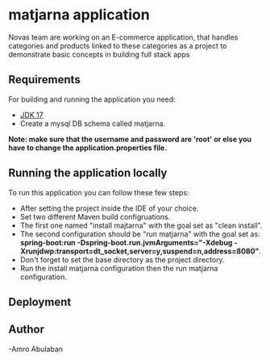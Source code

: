 # matjarna application
Novas team are working on an E-commerce application, that handles categories and products linked to these categories as a project to demonstrate basic concepts in building full stack apps


## Requirements

For building and running the application you need:

- [JDK 17](https://adoptium.net/temurin/releases/?package=jdk&version=17&os=any)
- Create a mysql DB schema called matjarna. 

**Note: make sure that the username and password are 'root' or else you have to change the application.properties file.**


## Running the application locally
 
To run this application you can follow these few steps:
 
 - After setting the project inside the IDE of your choice.
 - Set two different Maven build configruations.
 - The first one named "install majtarna" with the goal set as "clean install".
 - The second configuration should be "run matjarna" with the goal set as:
    **spring-boot:run -Dspring-boot.run.jvmArguments="-Xdebug -Xrunjdwp:transport=dt_socket,server=y,suspend=n,address=8080"**.
 - Don't forget to set the base directory as the project directory.
 - Run the install matjarna configuration then the run matjarna configuration.
 

## Deployment 



## Author
-Amro Abulaban






